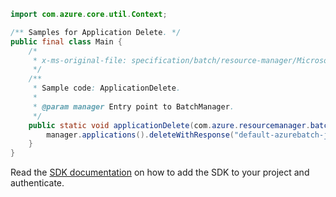 ```java
import com.azure.core.util.Context;

/** Samples for Application Delete. */
public final class Main {
    /*
     * x-ms-original-file: specification/batch/resource-manager/Microsoft.Batch/stable/2022-01-01/examples/ApplicationDelete.json
     */
    /**
     * Sample code: ApplicationDelete.
     *
     * @param manager Entry point to BatchManager.
     */
    public static void applicationDelete(com.azure.resourcemanager.batch.BatchManager manager) {
        manager.applications().deleteWithResponse("default-azurebatch-japaneast", "sampleacct", "app1", Context.NONE);
    }
}
```

Read the [SDK documentation](https://github.com/Azure/azure-sdk-for-java/blob/azure-resourcemanager-batch_1.0.0/sdk/batch/azure-resourcemanager-batch/README.md) on how to add the SDK to your project and authenticate.
